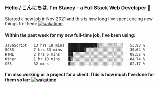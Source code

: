 ### Hello / こんにちは. I'm Stacey - a Full Stack Web Developer 👋

Started a new job in Nov 2021 and this is how long I've spent coding new things for them: [![wakatime](https://wakatime.com/badge/user/86082ce1-bca4-4a02-a7a3-c2242e42ac7a/project/12b01edb-1cc9-44e6-b4ef-181fde524dc6.svg)](https://wakatime.com/badge/user/86082ce1-bca4-4a02-a7a3-c2242e42ac7a/project/12b01edb-1cc9-44e6-b4ef-181fde524dc6)

#### Within the past week for my new full-time job, I've been using:
<!--START_SECTION:waka-->

```txt
JavaScript   13 hrs 18 mins  █████████████▒░░░░░░░░░░░   53.93 %
SCSS         7 hrs 33 mins   ███████▓░░░░░░░░░░░░░░░░░   30.64 %
HTML         2 hrs 6 mins    ██░░░░░░░░░░░░░░░░░░░░░░░   08.52 %
Other        1 hr 10 mins    █▒░░░░░░░░░░░░░░░░░░░░░░░   04.74 %
CSS          32 mins         ▓░░░░░░░░░░░░░░░░░░░░░░░░   02.17 %
```

<!--END_SECTION:waka-->

#### I'm also working on a project for a client. This is how much I've done for them so far: [![wakatime](https://wakatime.com/badge/user/8ee03c5d-7d98-49f4-8d0f-1a6ade1c9e19/project/5bc43805-de54-41d6-a7b7-44e5a8ecc477.svg)](https://wakatime.com/badge/user/8ee03c5d-7d98-49f4-8d0f-1a6ade1c9e19/project/5bc43805-de54-41d6-a7b7-44e5a8ecc477)
